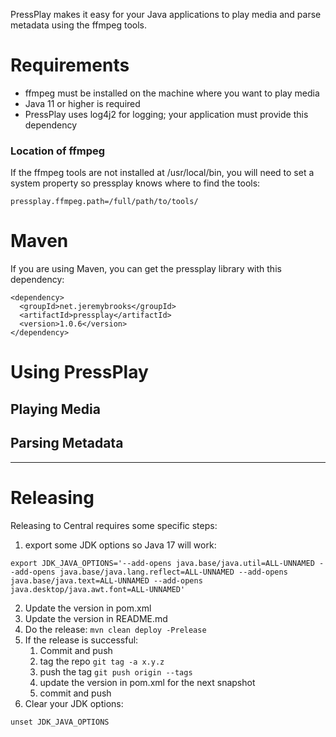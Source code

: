 PressPlay makes it easy for your Java applications to play media and parse metadata using the ffmpeg tools.

# Requirements

- ffmpeg must be installed on the machine where you want to play media
- Java 11 or higher is required
- PressPlay uses log4j2 for logging; your application must provide this dependency

### Location of ffmpeg

If the ffmpeg tools are not installed at /usr/local/bin, you will need to set a system property so pressplay knows where
to find the tools:

```
pressplay.ffmpeg.path=/full/path/to/tools/
```

# Maven

If you are using Maven, you can get the pressplay library with this dependency:

```
<dependency>
  <groupId>net.jeremybrooks</groupId>
  <artifactId>pressplay</artifactId>
  <version>1.0.6</version>
</dependency>
```

# Using PressPlay

## Playing Media

## Parsing Metadata

---

# Releasing

Releasing to Central requires some specific steps:

1. export some JDK options so Java 17 will work:

```
export JDK_JAVA_OPTIONS='--add-opens java.base/java.util=ALL-UNNAMED --add-opens java.base/java.lang.reflect=ALL-UNNAMED --add-opens java.base/java.text=ALL-UNNAMED --add-opens java.desktop/java.awt.font=ALL-UNNAMED'
```

2. Update the version in pom.xml
3. Update the version in README.md
4. Do the release: `mvn clean deploy -Prelease`
5. If the release is successful:
    1. Commit and push
    2. tag the repo `git tag -a x.y.z`
    3. push the tag `git push origin --tags`
    4. update the version in pom.xml for the next snapshot
    5. commit and push
6. Clear your JDK options:

```
unset JDK_JAVA_OPTIONS
```


